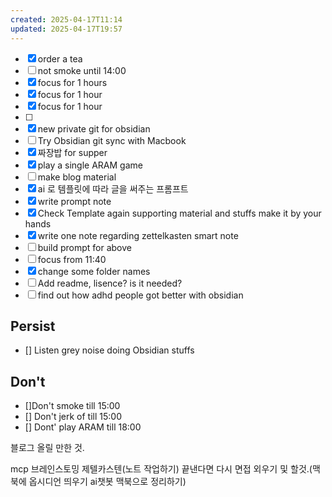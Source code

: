 ```yaml
---
created: 2025-04-17T11:14
updated: 2025-04-17T19:57
---
```

 - [x] order a tea
 - [ ] not smoke until 14:00
 - [x] focus for 1 hours
 - [x] focus for 1 hour
 - [x] focus for 1 hour
 - [ ] 
 - [x] new private git for obsidian
 - [ ] Try Obsidian git sync with Macbook
 - [x] 짜장밥 for supper
 - [x] play a single ARAM game
 - [ ] make blog material
 - [x] ai 로 템플릿에 따라 글을 써주는 프롬프트
 - [x] write prompt note
 - [x] Check Template again  supporting material and stuffs make it by your hands
 - [x] write one note regarding zettelkasten smart note
 - [ ] build prompt for above
 - [ ] focus from 11:40
 - [x] change some folder names
 - [ ] Add readme, lisence? is it needed?
 - [ ] find out how adhd people got better with obsidian

## Persist

- [] Listen grey noise doing Obsidian stuffs
## Don't

- []Don't smoke till 15:00
- [] Don't jerk of till 15:00
- [] Dont' play ARAM till 18:00


블로그 올릴 만한 것. 

mcp 브레인스토밍
제텔카스텐(노트 작업하기)
끝낸다면 다시 면접 외우기 및 할것.(맥북에 옵시디언 띄우기 ai챗봇 맥북으로 정리하기)